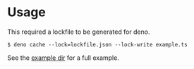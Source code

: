 # Usage

This required a lockfile to be generated for deno.

```console
$ deno cache --lock=lockfile.json --lock-write example.ts
```

See the [example dir](./example) for a full example.